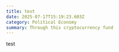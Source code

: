 ```yaml
---
title: test
date: 2025-07-17T15:19:23.603Z
category: Political Economy
summary: Through this cryptocurrency fund
---
```

t﻿est